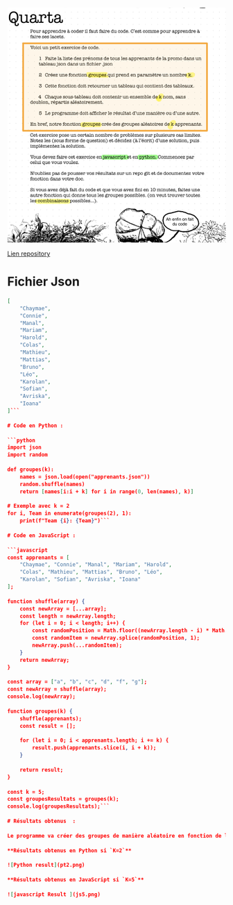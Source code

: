 ![quarta exericse](quarta.png)

[Lien repository ](https://github.com/elhayanich/prairie_quarta)

# Fichier Json
```json
[
    "Chaymae",
    "Connie",
    "Manal",
    "Mariam",
    "Harold",
    "Colas",
    "Mathieu",
    "Mattias",
    "Bruno",
    "Léo",
    "Karolan",
    "Sofian",
    "Avriska",
    "Ioana"
]```

# Code en Python :

```python
import json
import random

def groupes(k):
    names = json.load(open("apprenants.json"))  
    random.shuffle(names)  
    return [names[i:i + k] for i in range(0, len(names), k)]  

# Exemple avec k = 2
for i, Team in enumerate(groupes(2), 1):
    print(f"Team {i}: {Team}")```

# Code en JavaScript :

```javascript
const apprenants = [
    "Chaymae", "Connie", "Manal", "Mariam", "Harold",
    "Colas", "Mathieu", "Mattias", "Bruno", "Léo",
    "Karolan", "Sofian", "Avriska", "Ioana"
];

function shuffle(array) {
    const newArray = [...array];
    const length = newArray.length;
    for (let i = 0; i < length; i++) {
        const randomPosition = Math.floor((newArray.length - i) * Math.random());
        const randomItem = newArray.splice(randomPosition, 1);
        newArray.push(...randomItem);
    }
    return newArray;
}

const array = ["a", "b", "c", "d", "f", "g"];
const newArray = shuffle(array);
console.log(newArray);

function groupes(k) {
    shuffle(apprenants); 
    const result = [];
    
    for (let i = 0; i < apprenants.length; i += k) {
        result.push(apprenants.slice(i, i + k)); 
    }

    return result; 
}

const k = 5; 
const groupesResultats = groupes(k);
console.log(groupesResultats);```

# Résultats obtenus  :

Le programme va créer des groupes de manière aléatoire en fonction de la valeur définie dans K 

**Résultats obtenus en Python si `K=2`** 

![Python result](pt2.png)

**Résultats obtenus en JavaScript si `K=5`**

![javascript Result ](js5.png)

